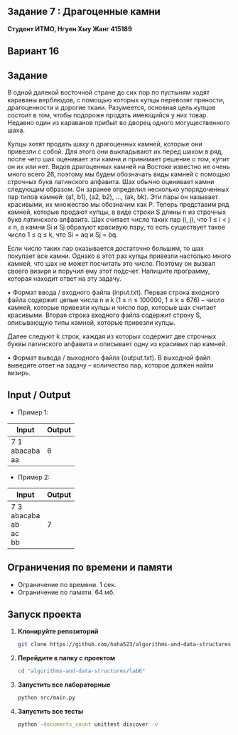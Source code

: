## Задание 7 : Драгоценные камни
 

**Студент ИТМО,  Нгуен Хыу Жанг  415189**  

## Вариант 16

## Задание

В одной далекой восточной стране до сих пор по пустыням ходят караваны
верблюдов, с помощью которых купцы перевозят пряности, драгоценности и дорогие ткани. Разумеется, основная цель купцов состоит в том, чтобы подороже
продать имеющийся у них товар. Недавно один из караванов прибыл во дворец
одного могущественного шаха.

Купцы хотят продать шаху n драгоценных камней, которые они привезли с собой. Для этого они выкладывают их перед шахом в ряд, после чего шах оценивает
эти камни и принимает решение о том, купит он их или нет. Видов драгоценных
камней на Востоке известно не очень много всего 26, поэтому мы будем обозначать виды камней с помощью строчных букв латинского алфавита. Шах обычно
оценивает камни следующим образом. Он заранее определил несколько упорядоченных пар типов камней: (a1, b1), (a2, b2), ..., (ak, bk). Эти пары он называет
красивыми, их множество мы обозначим как P. Теперь представим ряд камней,
которые продают купцы, в виде строки S длины n из строчных букв латинского
алфавита. Шах считает число таких пар (i, j), что 1 ≤ i < j ≤ n, а камни Si и Sj
образуют красивую пару, то есть существует такое число 1 ≤ q ≤ k, что Si = aq
и Sj = bq.

Если число таких пар оказывается достаточно большим, то шах покупает все
камни. Однако в этот раз купцы привезли настолько много камней, что шах не
может посчитать это число. Поэтому он вызвал своего визиря и поручил ему этот
подсчет. Напишите программу, которая находит ответ на эту задачу.

• Формат ввода / входного файла (input.txt). Первая строка входного файла
содержит целые числа n и k (1 ≤ n ≤ 100000, 1 ≤ k ≤ 676) – число камней,
которые привезли купцы и число пар, которые шах считает красивыми. Вторая строка входного файла содержит строку S, описывающую типы камней,
которые привезли купцы.

Далее следуют k строк, каждая из которых содержит две строчных буквы
латинского алфавита и описывает одну из красивых пар камней.

• Формат вывода / выходного файла (output.txt). В выходной файл выведите ответ на задачу – количество пар, которое должен найти визирь.

  
## Input / Output 
- Пример 1:

| Input                                            | Output                               |   
|--------------------------------------------------|--------------------------------------|
| 7 1<br/>abacaba<br/>aa                           | 6                                    |

- Пример 2:

| Input                                                                                                               | Output                               |   
|---------------------------------------------------------------------------------------------------------------------|--------------------------------------|
| 7 3<br/>abacaba<br/>ab<br/>ac<br/>bb                                                                                | 7                                    |



## Ограничения по времени и памяти

- Ограничение по времени. 1 сек.
- Ограничение по памяти. 64 мб.


## Запуск проекта
1. **Клонируйте репозиторий**
   ```bash
   git clone https://github.com/haha523/algorithms-and-data-structures.git
   ```
2. **Перейдите в папку с проектом**
   ```bash
   cd "algorithms-and-data-structures/lab6"
   ```
3. **Запустить все лабораторные**
    ```bash
   python src/main.py
   ```
4. **Запустить все тесты**
    ```bash
   python -documents_count unittest discover -v
   ```


